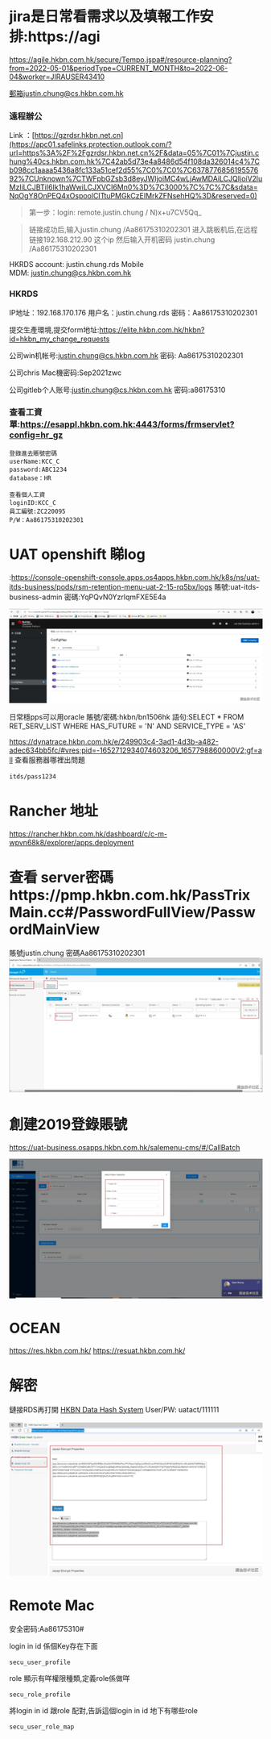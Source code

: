 # jira是日常看需求以及填報工作安排:https://agi

https://agile.hkbn.com.hk/secure/Tempo.jspa#/resource-planning?from=2022-05-01&periodType=CURRENT_MONTH&to=2022-06-04&worker=JIRAUSER43410



郵箱justin.chung@cs.hkbn.com.hk

### 遠程辦公

Link ：[https://gzrdsr.hkbn.net.cn](https://apc01.safelinks.protection.outlook.com/?url=https%3A%2F%2Fgzrdsr.hkbn.net.cn%2F&data=05%7C01%7Cjustin.chung%40cs.hkbn.com.hk%7C42ab5d73e4a8486d54f108da326014c4%7Cb098cc1aaaa5436a8fc133a51cef2d55%7C0%7C0%7C637877685619557692%7CUnknown%7CTWFpbGZsb3d8eyJWIjoiMC4wLjAwMDAiLCJQIjoiV2luMzIiLCJBTiI6Ik1haWwiLCJXVCI6Mn0%3D%7C3000%7C%7C%7C&sdata=NqOgY8OnPEQ4xOspoolCITtuPMGkCzEIMrkZFNsehHQ%3D&reserved=0)

>第一步：login: remote.justin.chung   /   N)x+u7CV5Qq_


>链接成功后,输入justin.chung /Aa86175310202301
进入跳板机后,在远程链接192.168.212.90 这个ip
>然后输入开机密码 justin.chung /Aa86175310202301

HKRDS account: justin.chung.rds
Mobile MDM: <justin.chung@cs.hkbn.com.hk>

### HKRDS
IP地址：192.168.170.176
用户名：justin.chung.rds
密码：Aa86175310202301

提交生產環境,提交form地址:https://elite.hkbn.com.hk/hkbn?id=hkbn_my_change_requests



公司win机帐号:justin.chung@cs.hkbn.com.hk
密码: Aa86175310202301


公司chris Mac機密码:Sep2021zwc


公司gitleb个人账号:justin.chung@cs.hkbn.com.hk
密码:a86175310

### 查看工資單:https://esappl.hkbn.com.hk:4443/forms/frmservlet?config=hr_gz
```
登錄進去賬號密碼
userName:KCC_C
password:ABC1234
database：HR

查看個人工資
loginID:KCC_C
員工編號:ZC220095
P/W：Aa86175310202301
```


# UAT openshift 睇log
:https://console-openshift-console.apps.os4apps.hkbn.com.hk/k8s/ns/uat-itds-business/pods/rsm-retention-menu-uat-2-15-rq5bx/logs
賬號:uat-itds-business-admin 密碼:YqPQvN0YzrlqmFXE5E4a

![img_62.png](image/img_62.png)

日常穩pps可以用oracle
賬號/密碼:hkbn/bn1506hk
語句:SELECT * FROM RET_SERV_LIST WHERE HAS_FUTURE = 'N' AND SERVICE_TYPE = 'AS'



https://dynatrace.hkbn.com.hk/e/249903c4-3ad1-4d3b-a482-adec634bb5fc/#vres;pid=-1652712934074603206_1657798860000V2;gf=all
查看服務器哪裡出問題

`itds/pass1234`

# Rancher 地址
https://rancher.hkbn.com.hk/dashboard/c/c-m-wpvn68k8/explorer/apps.deployment


# 查看 server密碼https://pmp.hkbn.com.hk/PassTrixMain.cc#/PasswordFullView/PasswordMainView
賬號justin.chung 密碼Aa86175310202301
![img_63.png](image/img_63.png)
# 創建2019登錄賬號
https://uat-business.osapps.hkbn.com.hk/salemenu-cms/#/CallBatch

![img_64.png](image/img_64.png)

# OCEAN
https://res.hkbn.com.hk/
https://resuat.hkbn.com.hk/

# 解密
鏈接RDS再打開
[HKBN Data Hash System](https://uatadmapply.hkbn.net/widget/jaysptEncrypt.jsp)
User/PW: uatact/111111


![img_65.png](image/img_65.png)
# Remote Mac
安全密码:Aa86175310#


login in id 係個Key存在下面
```
secu_user_profile
```
role 顯示有咩權限種類,定義role係做咩
```
secu_role_profile
```
將login in id 跟role 配對,告訴這個login in id 地下有哪些role
```
secu_user_role_map
```